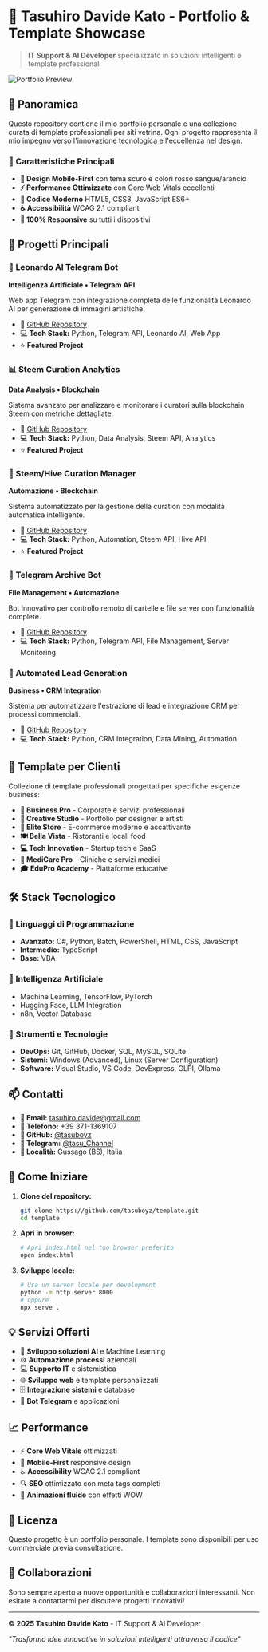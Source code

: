 # 🚀 Tasuhiro Davide Kato - Portfolio & Template Showcase

> **IT Support & AI Developer** specializzato in soluzioni intelligenti e template professionali

![Portfolio Preview](assets/img/og-image.jpg)

## 🎯 Panoramica

Questo repository contiene il mio portfolio personale e una collezione curata di template professionali per siti vetrina. Ogni progetto rappresenta il mio impegno verso l'innovazione tecnologica e l'eccellenza nel design.

### 🌟 Caratteristiche Principali

- **🎨 Design Mobile-First** con tema scuro e colori rosso sangue/arancio
- **⚡ Performance Ottimizzate** con Core Web Vitals eccellenti
- **🔧 Codice Moderno** HTML5, CSS3, JavaScript ES6+
- **♿ Accessibilità** WCAG 2.1 compliant
- **📱 100% Responsive** su tutti i dispositivi

## 🚀 Progetti Principali

### 🤖 Leonardo AI Telegram Bot
**Intelligenza Artificiale • Telegram API**

Web app Telegram con integrazione completa delle funzionalità Leonardo AI per generazione di immagini artistiche.

- 🔗 [GitHub Repository](https://github.com/tasuboyz/Leonardo-AI-Telegram-Bot)
- 💻 **Tech Stack:** Python, Telegram API, Leonardo AI, Web App
- ⭐ **Featured Project**

### 📊 Steem Curation Analytics
**Data Analysis • Blockchain**

Sistema avanzato per analizzare e monitorare i curatori sulla blockchain Steem con metriche dettagliate.

- 🔗 [GitHub Repository](https://github.com/tasuboyz/curation-stats)
- 💻 **Tech Stack:** Python, Data Analysis, Steem API, Analytics
- ⭐ **Featured Project**

### 🔄 Steem/Hive Curation Manager
**Automazione • Blockchain**

Sistema automatizzato per la gestione della curation con modalità automatica intelligente.

- 🔗 [GitHub Repository](https://github.com/tasuboyz/steem___hive_curation_manager)
- 💻 **Tech Stack:** Python, Automation, Steem API, Hive API
- ⭐ **Featured Project**

### 📁 Telegram Archive Bot
**File Management • Automazione**

Bot innovativo per controllo remoto di cartelle e file server con funzionalità complete.

- 🔗 [GitHub Repository](https://github.com/tasuboyz/Telegram-bot-archive)
- 💻 **Tech Stack:** Python, Telegram API, File Management, Server Monitoring

### 🎯 Automated Lead Generation
**Business • CRM Integration**

Sistema per automatizzare l'estrazione di lead e integrazione CRM per processi commerciali.

- 🔗 [GitHub Repository](https://github.com/tasuboyz/lead-generation)
- 💻 **Tech Stack:** Python, CRM Integration, Data Mining, Automation

## 💼 Template per Clienti

Collezione di template professionali progettati per specifiche esigenze business:

- **🏢 Business Pro** - Corporate e servizi professionali
- **🎨 Creative Studio** - Portfolio per designer e artisti
- **🛒 Elite Store** - E-commerce moderno e accattivante
- **🍽️ Bella Vista** - Ristoranti e locali food
- **💻 Tech Innovation** - Startup tech e SaaS
- **🏥 MediCare Pro** - Cliniche e servizi medici
- **🎓 EduPro Academy** - Piattaforme educative

## 🛠️ Stack Tecnologico

### 🔧 Linguaggi di Programmazione
- **Avanzato:** C#, Python, Batch, PowerShell, HTML, CSS, JavaScript
- **Intermedio:** TypeScript
- **Base:** VBA

### 🤖 Intelligenza Artificiale
- Machine Learning, TensorFlow, PyTorch
- Hugging Face, LLM Integration
- n8n, Vector Database

### 🔨 Strumenti e Tecnologie
- **DevOps:** Git, GitHub, Docker, SQL, MySQL, SQLite
- **Sistemi:** Windows (Advanced), Linux (Server Configuration)
- **Software:** Visual Studio, VS Code, DevExpress, GLPI, Ollama

## 📫 Contatti

- **📧 Email:** [tasuhiro.davide@gmail.com](mailto:tasuhiro.davide@gmail.com)
- **📱 Telefono:** +39 371-1369107
- **🔗 GitHub:** [@tasuboyz](https://github.com/tasuboyz)
- **💬 Telegram:** [@tasu_Channel](https://t.me/tasu_Channel)
- **📍 Località:** Gussago (BS), Italia

## 🚀 Come Iniziare

1. **Clone del repository:**
   ```bash
   git clone https://github.com/tasuboyz/template.git
   cd template
   ```

2. **Apri in browser:**
   ```bash
   # Apri index.html nel tuo browser preferito
   open index.html
   ```

3. **Sviluppo locale:**
   ```bash
   # Usa un server locale per development
   python -m http.server 8000
   # oppure
   npx serve .
   ```

## 💡 Servizi Offerti

- 🤖 **Sviluppo soluzioni AI** e Machine Learning
- ⚙️ **Automazione processi** aziendali
- 💻 **Supporto IT** e sistemistica
- 🌐 **Sviluppo web** e template personalizzati
- 🗄️ **Integrazione sistemi** e database
- 📱 **Bot Telegram** e applicazioni

## 📈 Performance

- ⚡ **Core Web Vitals** ottimizzati
- 📱 **Mobile-First** responsive design
- ♿ **Accessibility** WCAG 2.1 compliant
- 🔍 **SEO** ottimizzato con meta tags completi
- 🎨 **Animazioni fluide** con effetti WOW

## 📄 Licenza

Questo progetto è un portfolio personale. I template sono disponibili per uso commerciale previa consultazione.

## 🤝 Collaborazioni

Sono sempre aperto a nuove opportunità e collaborazioni interessanti. Non esitare a contattarmi per discutere progetti innovativi!

---

**© 2025 Tasuhiro Davide Kato** - IT Support & AI Developer

*"Trasformo idee innovative in soluzioni intelligenti attraverso il codice"*
